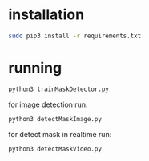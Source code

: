 # installation

```bash
sudo pip3 install -r requirements.txt
```
# running
```bash
python3 trainMaskDetector.py
```

for image detection run:
```bash
python3 detectMaskImage.py
```

for detect mask in realtime run:
```bash
python3 detectMaskVideo.py
```
